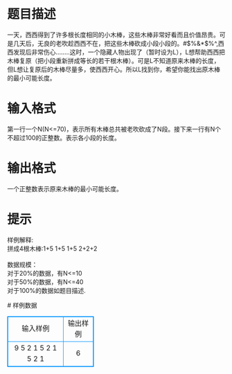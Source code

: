 # 

 
 # 题目描述 
<p>
    一天，西西得到了许多根长度相同的小木棒，这些木棒非常好看而且价值昂贵。可是几天后，无良的老吹趁西西不在，把这些木棒砍成小段小段的。#$%&*$%^,西西发现后非常伤心……..这时，一个隐藏人物出现了（暂时设为L），L想帮助西西把木棒复原（把小段重新拼成等长的若干根木棒）。可是L不知道原来木棒的长度，但L想让复原后的木棒尽量多，使西西开心。所以L找到你，希望你能找出原木棒的最小可能长度。</p> 

 
 # 输入格式 
<p>
    第一行一个N(N<=70)，表示所有木棒总共被老吹砍成了N段。接下来一行有N个不超过100的正整数。表示各小段的长度。</p> 

 
 # 输出格式 
<p>
一个正整数表示原来木棒的最小可能长度。</p> 

 
 # 提示 
<p>
样例解释:<br>拼成4根木棒:1+5  1+5  1+5  2+2+2<br><br>数据规模：<br>对于20%的数据，有N<=10<br>对于50%的数据，有N<=40<br>对于100%的数据如题目描述.<br></p> 
# 样例数据
<style>
        table,table tr th, table tr td { border:1px solid #0094ff; }
        table { width: 200px; min-height: 25px; line-height: 25px; text-align: center; border-collapse: collapse;}   
    </style>
<table>
	<tr>
		<td>输入样例</td>
		<td>输出样例</td>
	</tr>
<tr><td>9	
5 2 1 5 2 1 5 2 1
</td><td>6</td></tr></table>
